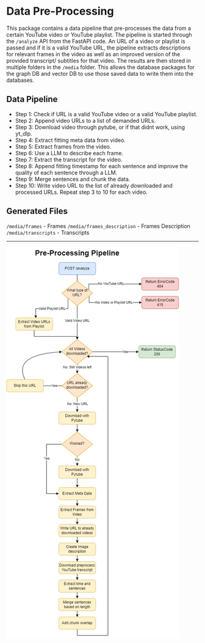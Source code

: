 # Data Pre-Processing

This package contains a data pipeline that pre-processes the data from a certain YouTube video or YouTube playlist. The pipeline is started through the `/analyze` API from the FastAPI code. An URL of a video or playlist is passed and if it is a valid YouTube URL, the pipeline extracts descriptions for relevant frames in the video as well as an improved version of the provided transcript/ subtitles for that video. The results are then stored in multiple folders in the `/media` folder. This allows the database packages for the graph DB and vector DB to use those saved data to write them into the databases.

## Data Pipeline

- Step 1: Check if URL is a valid YouTube video or a valid YouTube playlist.
- Step 2: Append video URLs to a list of demanded URLs.
- Step 3: Download video through pytube, or if that didnt work, using yt_dlp.
- Step 4: Extract fitting meta data from video.
- Step 5: Extract frames from the video.
- Step 6: Use a LLM to describe each frame.
- Step 7: Extract the transcript for the video.
- Step 8: Append fitting timestamp for each sentence and improve the quality of each sentence through a LLM.
- Step 9: Merge sentences and chunk the data.
- Step 10: Write video URL to the list of already downloaded and processed URLs.
Repeat step 3 to 10 for each video.

## Generated Files

`/media/frames` - Frames
`/media/frames_description` - Frames Description
`/media/transcripts` - Transcripts

---

![Data Pipeline Image](/media/images/pre-processing-pipeline.png)

